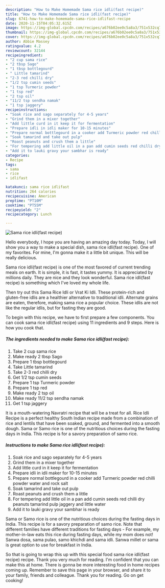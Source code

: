 ```yaml
---
description: "How to Make Homemade Sama rice idli(fast recipe)"
title: "How to Make Homemade Sama rice idli(fast recipe)"
slug: 6741-how-to-make-homemade-sama-rice-idlifast-recipe
date: 2020-11-15T04:05:32.615Z
image: https://img-global.cpcdn.com/recipes/a676b02ee0c5a8a3/751x532cq70/sama-rice-idlifast-recipe-recipe-main-photo.jpg
thumbnail: https://img-global.cpcdn.com/recipes/a676b02ee0c5a8a3/751x532cq70/sama-rice-idlifast-recipe-recipe-main-photo.jpg
cover: https://img-global.cpcdn.com/recipes/a676b02ee0c5a8a3/751x532cq70/sama-rice-idlifast-recipe-recipe-main-photo.jpg
author: Abbie Massey
ratingvalue: 4.2
reviewcount: 32144
recipeingredient:
- "2 cup sama rice"
- "2 tbsp Sago"
- "1 tbsp bottlegourd"
- " Little tamarind"
- "2-3 red chilli dry"
- "1/2 tsp cumin seeds"
- "1 tsp Turmeric powder"
- "1 tsp red"
- "2 tsp oil"
- "11/2 tsp sendha namak"
- "1 tsp jaggery"
recipeinstructions:
- "Soak rice and sago separately for 4-5 years"
- "Grind them in a mixer together"
- "Add little curd in it keep it for fermentation"
- "Prepare idli in idli maker for 10-15 minutes"
- "Prepare normal bottlegourd in a cooker add Turmeric powder red chilli powder water and rock salt"
- "Soak tamarind and take out pulp"
- "Roast peanuts and crush them a little"
- "For tempering add little oil in a pan add cumin seeds red chilli dry peanuts tamarind pulp jaggery and little water"
- "Add it to lauki gravy your sambhar is ready"
categories:
- Recipe
tags:
- sama
- rice
- idlifast

katakunci: sama rice idlifast 
nutrition: 264 calories
recipecuisine: American
preptime: "PT10M"
cooktime: "PT55M"
recipeyield: "2"
recipecategory: Lunch

---
```



![Sama rice idli(fast recipe)](https://img-global.cpcdn.com/recipes/a676b02ee0c5a8a3/751x532cq70/sama-rice-idlifast-recipe-recipe-main-photo.jpg)

Hello everybody, I hope you are having an amazing day today. Today, I will show you a way to make a special dish, sama rice idli(fast recipe). One of my favorites. For mine, I'm gonna make it a little bit unique. This will be really delicious.

Sama rice idli(fast recipe) is one of the most favored of current trending meals on earth. It is simple, it is fast, it tastes yummy. It is appreciated by millions daily. They are nice and they look wonderful. Sama rice idli(fast recipe) is something which I've loved my whole life.

Then try out this Sama Rice Idli or Vrat Ki Idli. These protein-rich and gluten-free idlis are a healthier alternative to traditional idli. Alternate grains are eaten, therefore, making sama rice a popular choice. These idlis are not like the regular idlis, but for fasting they are good.


To begin with this recipe, we have to first prepare a few components. You can cook sama rice idli(fast recipe) using 11 ingredients and 9 steps. Here is how you cook that.

<!--inarticleads1-->

##### The ingredients needed to make Sama rice idli(fast recipe):

1. Take 2 cup sama rice
1. Make ready 2 tbsp Sago
1. Prepare 1 tbsp bottlegourd
1. Take  Little tamarind
1. Take 2-3 red chilli dry
1. Get 1/2 tsp cumin seeds
1. Prepare 1 tsp Turmeric powder
1. Prepare 1 tsp red
1. Make ready 2 tsp oil
1. Make ready 11/2 tsp sendha namak
1. Get 1 tsp jaggery


It is a mouth-watering Navratri recipe that will be a treat for all. Rice Idli Recipe is a perfect healthy South Indian recipe made from a combination of rice and lentils that have been soaked, ground, and fermented into a smooth dough. Sama or Samo rice is one of the nutritious choices during the fasting days in India. This recipe is for a savory preparation of samo rice. 

<!--inarticleads2-->

##### Instructions to make Sama rice idli(fast recipe):

1. Soak rice and sago separately for 4-5 years
1. Grind them in a mixer together
1. Add little curd in it keep it for fermentation
1. Prepare idli in idli maker for 10-15 minutes
1. Prepare normal bottlegourd in a cooker add Turmeric powder red chilli powder water and rock salt
1. Soak tamarind and take out pulp
1. Roast peanuts and crush them a little
1. For tempering add little oil in a pan add cumin seeds red chilli dry peanuts tamarind pulp jaggery and little water
1. Add it to lauki gravy your sambhar is ready


Sama or Samo rice is one of the nutritious choices during the fasting days in India. This recipe is for a savory preparation of samo rice. Note that different families have different traditions for fasting days - For example, my mother-in-law eats this rice during fasting days, while my mom does not! Sanwa dosa, sama pulao, samo khichdi and sama idli. Sanwa millet or sama is great option to use for breakfast in India. 

So that is going to wrap this up with this special food sama rice idli(fast recipe) recipe. Thank you very much for reading. I'm confident that you can make this at home. There is gonna be more interesting food in home recipes coming up. Remember to save this page in your browser, and share it to your family, friends and colleague. Thank you for reading. Go on get cooking!
